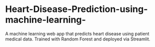# Heart-Disease-Prediction-using-machine-learning-
A machine learning web app that predicts heart disease using patient medical data. Trained with Random Forest and deployed via Streamlit.
